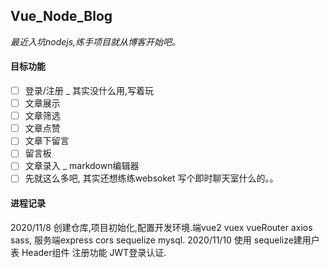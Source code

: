 ## Vue_Node_Blog  
*最近入坑nodejs,练手项目就从博客开始吧。* 

#### 目标功能  

- [ ] 登录/注册 _ 其实没什么用,写着玩
- [ ] 文章展示  
- [ ] 文章筛选  
- [ ] 文章点赞
- [ ] 文章下留言
- [ ] 留言板  
- [ ] 文章录入 _  markdown编辑器  
- [ ] 先就这么多吧, 其实还想练练websoket 写个即时聊天室什么的。。

#### 进程记录  

2020/11/8 创建仓库,项目初始化,配置开发环境.端vue2 vuex vueRouter axios sass, 服务端express cors sequelize mysql.
2020/11/10 使用 sequelize建用户表 Header组件 注册功能 JWT登录认证.



 
